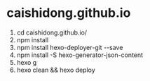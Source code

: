 # caishidong.github.io

1. cd caishidong.github.io/
2. npm install
3. npm install hexo-deployer-git --save
4. npm install -S hexo-generator-json-content
5. hexo g
6. hexo clean && hexo deploy
